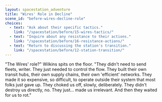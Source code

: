 ```yaml
---
layout: spacestation_adventure
title: "Wires' Role in Decline"
scene_id: "before-wires-decline-role"
choices:
  - text: "Ask about their specific tactics."
    link: "/spacestation/before/15-wires-tactics/"
  - text: "Inquire about any resistance to their actions."
    link: "/spacestation/before/16-resistance-actions/"
  - text: "Return to discussing the station's transition."
    link: "/spacestation/before/12-station-transition/"
---
```


"The Wires' role?" Wilkins spits on the floor. "They didn't need to send fleets, writer. They just needed to control the flow. They built their own transit hubs, their own supply chains, their own 'efficient' networks. They made it so expensive, so difficult, to operate outside their system that most folks just gave up. They choked us off, slowly, deliberately. They didn't destroy us directly, no. They just... made us irrelevant. And then they waited for us to rot."
